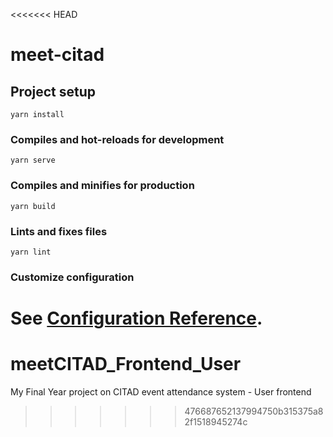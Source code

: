<<<<<<< HEAD
# meet-citad

## Project setup
```
yarn install
```

### Compiles and hot-reloads for development
```
yarn serve
```

### Compiles and minifies for production
```
yarn build
```

### Lints and fixes files
```
yarn lint
```

### Customize configuration
See [Configuration Reference](https://cli.vuejs.org/config/).
=======
# meetCITAD_Frontend_User
My Final Year project on CITAD event attendance system - User frontend
>>>>>>> 476687652137994750b315375a82f1518945274c

